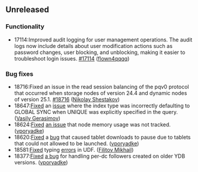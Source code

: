 ## Unreleased

### Functionality

* 17114:Improved audit logging for user management operations. The audit logs now include details about user modification actions such as password changes, user blocking, and unblocking, making it easier to troubleshoot login issues. [#17114](https://github.com/ydb-platform/ydb/pull/17114) ([flown4qqqq](https://github.com/flown4qqqq))

### Bug fixes

* 18716:Fixed an issue in the read session balancing of the pqv0 protocol that occurred when storage nodes of version 24.4 and dynamic nodes of version 25.1. [#18716](https://github.com/ydb-platform/ydb/pull/18716) ([Nikolay Shestakov](https://github.com/nshestakov))
* 18647:[Fixed](https://github.com/ydb-platform/ydb/pull/18647) an [issue](https://github.com/ydb-platform/ydb/issues/17885) where the index type was incorrectly defaulting to GLOBAL SYNC when UNIQUE was explicitly specified in the query. ([Vasily Gerasimov](https://github.com/UgnineSirdis))
* 18624:[Fixed](https://github.com/ydb-platform/ydb/pull/18624) [an issue](https://github.com/ydb-platform/ydb/issues/18576) that node memory usage was not tracked. ([vporyadke](https://github.com/vporyadke))
* 18620:[Fixed](https://github.com/ydb-platform/ydb/pull/18620) a [bug](https://github.com/ydb-platform/ydb/issues/16462) that caused tablet downloads to pause due to tablets that could not allowed to be launched. ([vporyadke](https://github.com/vporyadke))
* 18581:[Fixed](https://github.com/ydb-platform/ydb/pull/18577) typing [errors](https://github.com/ydb-platform/ydb/issues/18487) in UDF. ([Filitov Mikhail](https://github.com/lll-phill-lll))
* 18377:[Fixed](https://github.com/ydb-platform/ydb/pull/18377) [a bug](https://github.com/ydb-platform/ydb/issues/16000) for handling per-dc followers created on older YDB versions. ([vporyadke](https://github.com/vporyadke))
